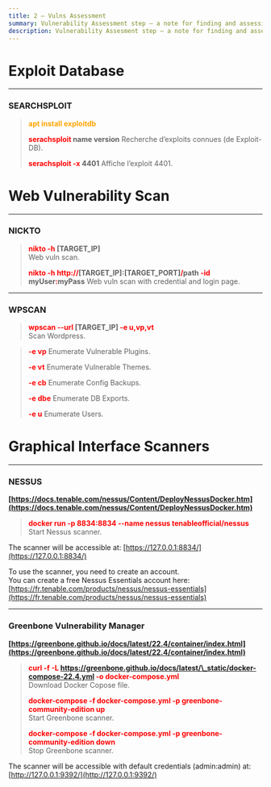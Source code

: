 ```yaml
---
title: 2 – Vulns Assessment
summary: Vulnerability Assessment step – a note for finding and assessing vulnerabilities.
description: Vulnerability Assesment step – a note for finding and assessing vulnerabilities.
---
```


# Exploit Database

---

### SEARCHSPLOIT


 > 
 > **<font color=orange>apt install exploitdb</font>**
 > 
 > **<font color=red>serachsploit</font> name version**
 > Recherche d’exploits connues (de Exploit-DB).
 > 
 > **<font color=red>serachsploit -x</font> 4401**
 > Affiche l’exploit 4401.

# Web Vulnerability Scan

---

### NICKTO


 > 
 > **<font color=red>nikto -h</font> \[TARGET_IP\]**	
 > Web vuln scan.
 > 
 > **<font color=red>nikto -h http://</font>\[TARGET_IP\]:\[TARGET_PORT\]<font color=red>/</font>path <font color=red>-id</font> myUser<font color=red>:</font>myPass**
 > Web vuln scan with credential and login page.

---

### WPSCAN


 > 
 > **<font color=red>wpscan --url</font> \[TARGET_IP\] <font color=red>-e u,vp,vt</font>**  
 > Scan Wordpress.


 > 
 > **<font color=red>-e vp</font>**
 > Enumerate Vulnerable Plugins.
 > 
 > **<font color=red>-e vt</font>**
 > Enumerate Vulnerable Themes.
 > 
 > **<font color=red>-e cb</font>**
 > Enumerate Config Backups.
 > 
 > **<font color=red>-e dbe</font>**
 > Enumerate DB Exports.
 > 
 > **<font color=red>-e u</font>**
 > Enumerate Users.

# Graphical Interface Scanners

---

### NESSUS

**[https://docs.tenable.com/nessus/Content/DeployNessusDocker.htm](https://docs.tenable.com/nessus/Content/DeployNessusDocker.htm)** 

 > 
 > **<font color=red>docker run -p 8834:8834 --name nessus tenableofficial/nessus</font>**</br>
 > Start Nessus scanner.

The scanner will be accessible at: [https://127.0.0.1:8834/](https://127.0.0.1:8834/)

To use the scanner, you need to create an account.</br>
You can create a free Nessus Essentials account here: [https://fr.tenable.com/products/nessus/nessus-essentials](https://fr.tenable.com/products/nessus/nessus-essentials)

---

### Greenbone Vulnerability Manager

**[https://greenbone.github.io/docs/latest/22.4/container/index.html](https://greenbone.github.io/docs/latest/22.4/container/index.html)**

 > 
 > **<font color=red>curl -f -L https://greenbone.github.io/docs/latest/\_static/docker-compose-22.4.yml -o docker-compose.yml</font>**</br>
 > Download Docker Copose file.
 > 
 > **<font color=red>docker-compose -f docker-compose.yml -p greenbone-community-edition up</font>**</br>
 > Start Greenbone scanner.
 > 
 > **<font color=red>docker-compose -f docker-compose.yml -p greenbone-community-edition down</font>**</br>
 > Stop Greenbone scanner.

The scanner will be accessible with default credentials (admin:admin) at: [http://127.0.0.1:9392/](http://127.0.0.1:9392/)
